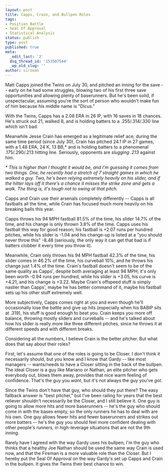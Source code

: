 ```yaml
---
layout: post
title: Capps, Crain, and Bullpen Roles
tags:
- Position Battle
- Seal Of Approval
- Statistical Analysis
status: publish
type: post
published: true
meta:
  _edit_last: '2'
  dsq_thread_id: '153507544'
  _wp_old_slug: ''
author: sirsean
---
```

Matt Capps joined the Twins on July 30, and pitched an inning for the save -- early on he had some struggles, blowing two of his first three save opportunities and allowing plenty of baserunners. But he's been solid, if unspectacular, assuming you're the sort of person who wouldn't make fun of him because his middle name is "Dicus."

With the Twins, Capps has a 2.08 ERA in 26 IP, with 16 saves in 18 chances. He's struck out 21, walked 8, and is holding batters to a .255/.314/.330 line which isn't bad.

Meanwhile Jesse Crain has emerged as a legitimate relief ace; during the same time period (since July 30), Crain has pitched 24.1 IP in 27 games, with a 1.48 ERA, 24 K, 13 BB,* and is holding batters to a phenomenal .175/.290/.213 hitting line. Seriously, opponents are _slugging .213_ against him.

_* This is higher than I thought it would be, and I'm guessing it comes from two things. One, he recently had a stretch of 7 straight games in which he walked a guy. Two, he's been relying extremely heavily on his slider, and if the hitter lays off it there's a chance it misses the strike zone and gets a walk. The thing is, it's tough not to swing at that pitch._

Capps and Crain use their arsenals completely differently -- Capps is all fastballs all the time, while Crain has focused much more heavily on his breaking balls this year.

Capps throws his 94 MPH fastball 81.5% of the time, his slider 14.7% of the time, and his change is only thrown 3.8% of the time. Capps uses his fastball this way for good reason; his fastball is +2.07 runs per hundred pitches, while his slider is -1.04 and his change-up is listed at a "you should never throw this" -8.48 (seriously, the only way it can get that bad is if batters clobber it every time you throw it).

Meanwhile, Crain only throws his 94 MPH fastball 42.3% of the time, his slider comes in 46.2% of the time, his curveball 10%, and he throws his change just 1.4% of the time. Crain's fastball doesn't seem to be of the same quality as Capps', despite both averaging at least 94 MPH; it's only been worth -0.94 runs per hundred, while his slider is +3.05, his curve is +4.21, and his change is +3.22. Maybe Crain's offspeed stuff is simply nastier than Capps', maybe he has better command of it, maybe his fastball sets up his other stuff extremely well.

More subjectively, Capps comes right at you and even though he'll occasionally lose the battle and give up hits (especially when his BABIP sits at .319), his stuff is good enough to beat you. Crain keeps you more off balance, throwing mostly sliders and curveballs -- and he's talked about how his slider is really more like three different pitches, since he throws it at different speeds and with different breaks.

Considering all the numbers, I believe Crain is the better pitcher. But what does that say about their roles?

First, let's assume that one of the roles is going to be Closer. I don't think it necessarily should, but you know and I know that Gardy -- like most managers -- wants/needs to have a Closer sitting in the back of the bullpen. The ideal Closer is a guy like Mariano or Nathan, an elite pitcher who gets everybody out, blows them away, provides that nice warm feeling of confidence. That's the guy you _want_, but it's not always the guy you've _got_.

Since the Twins don't have that guy, who should they put there? The easy fallback answer is "best pitcher," but I've been railing for years that the best reliever shouldn't necessarily be the Closer, and I still believe it. One guy is going to allow more hits and more baserunners -- he's the guy who should come in with the bases empty, so the only runners he has to deal with are his own. One guy allows fewer hits and fewer baserunners and strikes out more batters -- he's the guy you should feel more confident dealing with other people's runners, in high-leverage situations that are not the 9th inning.

Rarely have I agreed with the way Gardy uses his bullpen; I'm the guy who thinks that a healthy Joe Nathan should be used the same way Crain is used now, and that the Fireman is a more valuable role than the Closer. But I hereby put the Seal Of Approval on the way Gardy's set up Capps and Crain in the bullpen. It gives the Twins their best chance to win.
